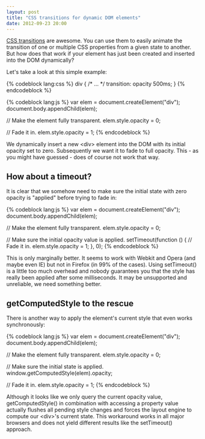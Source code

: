 ```yaml
---
layout: post
title: "CSS transitions for dynamic DOM elements"
date: 2012-09-23 20:00
---
```


[CSS transitions](https://developer.mozilla.org/en/CSS/CSS_transitions) are
awesome. You can use them to easily animate the transition of one or multiple
CSS properties from a given state to another. But how does that work if your
element has just been created and inserted into the DOM dynamically?

Let's take a look at this simple example:

{% codeblock lang:css %}
div {
  /* ... */
  transition: opacity 500ms;
}
{% endcodeblock %}

{% codeblock lang:js %}
var elem = document.createElement("div");
document.body.appendChild(elem);

// Make the element fully transparent.
elem.style.opacity = 0;

// Fade it in.
elem.style.opacity = 1;
{% endcodeblock %}

We dynamically insert a new <div\> element into the DOM with its initial
opacity set to zero. Subsequently we want it to fade to full opacity.
This - as you might have guessed - does of course not work that way.

## How about a timeout?

It is clear that we somehow need to make sure the initial state with zero
opacity is "applied" before trying to fade in:

{% codeblock lang:js %}
var elem = document.createElement("div");
document.body.appendChild(elem);

// Make the element fully transparent.
elem.style.opacity = 0;

// Make sure the initial opacity value is applied.
setTimeout(function () {
  // Fade it in.
  elem.style.opacity = 1;
}, 0);
{% endcodeblock %}

This is only marginally better. It seems to work with Webkit and Opera (and
maybe even IE) but not in Firefox (in 99% of the cases). Using setTimeout()
is a little too much overhead and nobody guarantees you that the style has
really been applied after some milliseconds. It may be unsupported and
unreliable, we need something better.

## getComputedStyle to the rescue

There is another way to apply the element's current style that even works
synchronously:

{% codeblock lang:js %}
var elem = document.createElement("div");
document.body.appendChild(elem);

// Make the element fully transparent.
elem.style.opacity = 0;

// Make sure the initial state is applied.
window.getComputedStyle(elem).opacity;

// Fade it in.
elem.style.opacity = 1;
{% endcodeblock %}

Although it looks like we only query the current opacity value, getComputedStyle()
in combination with accessing a property value actually flushes all pending
style changes and forces the layout engine to compute our <div\>'s current
state. This workaround works in all major browsers and does not yield different
results like the setTimeout() approach.
